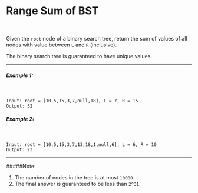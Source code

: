 <h1>Range Sum of BST</h1><br>

Given the `root` node of a binary search tree, return the sum of values of all nodes with value between `L` and `R` (inclusive).<br>

The binary search tree is guaranteed to have unique values.

---

<h5>Example 1:</h3><br>

    Input: root = [10,5,15,3,7,null,18], L = 7, R = 15
    Output: 32

<h5>Example 2:</h5><br>

    Input: root = [10,5,15,3,7,13,18,1,null,6], L = 6, R = 10
    Output: 23

***

#####Note:

<ol>
<li>The number of nodes in the tree is at most <code>10000</code>.</li>
<li>The final answer is guaranteed to be less than <code>2^31</code>.</li>
</ol>